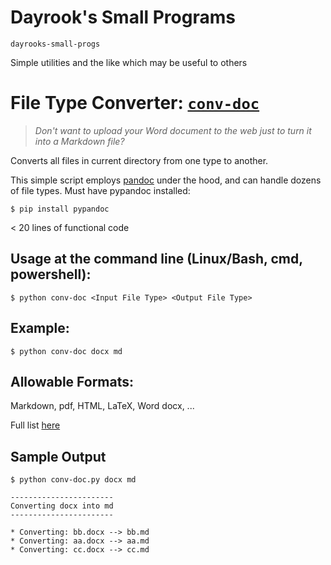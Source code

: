 # Dayrook's Small Programs

`dayrooks-small-progs`

Simple utilities and the like which may be useful to others


# File Type Converter: [`conv-doc`](https://github.com/Dayrook/dayrooks-small-progs/blob/master/conv-doc.py)

>*Don't want to upload your Word document to the web just to turn it into a Markdown file?*

Converts all files in current directory from one type to another.

This simple script employs [pandoc](https://pandoc.org/) under the hood, and can handle dozens of file types. Must have  pypandoc installed: 

```
$ pip install pypandoc
```

< 20 lines of functional code

## Usage at the command line (Linux/Bash, cmd, powershell): 
`$ python conv-doc <Input File Type> <Output File Type>`

## Example:
`$ python conv-doc docx md`

## Allowable Formats:

Markdown, pdf, HTML, LaTeX, Word docx, ...

Full list [here](https://pandoc.org/MANUAL.html#general-options)

## Sample Output

```
$ python conv-doc.py docx md

-----------------------
Converting docx into md
-----------------------

* Converting: bb.docx --> bb.md
* Converting: aa.docx --> aa.md
* Converting: cc.docx --> cc.md
```

